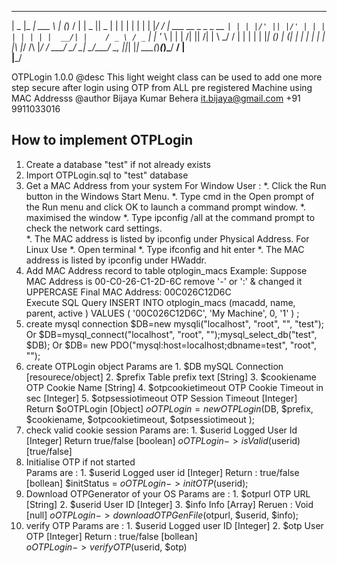  _____ ___________ _                 _         __   _____  _____ 
|  _  |_   _| ___ \ |               (_)       /  | |  _  ||  _  |
| | | | | | | |_/ / |     ___   __ _ _ _ __   `| | | |/' || |/' |
| | | | | | |  __/| |    / _ \ / _` | | '_ \   | | |  /| ||  /| |
\ \_/ / | | | |   | |___| (_) | (_| | | | | | _| |_\ |_/ /\ |_/ /
 \___/  \_/ \_|   \_____/\___/ \__, |_|_| |_| \___(_)___(_)\___/ 
                                __/ |                            
                               |___/        


OTPLogin 1.0.0
@desc  This light weight class can be used to add one more step secure after login using OTP from ALL pre registered Machine using MAC Addresss
@author Bijaya Kumar Behera <it.bijaya@gmail.com> +91 9911033016

How to implement OTPLogin 
---------------------------------------------------
1. Create a database "test" if not already exists
2. Import OTPLogin.sql to "test" database
3. Get a MAC Address from your system
	For Window User :
		*. Click the Run button in the Windows Start Menu.
		*. Type cmd in the Open prompt of the Run menu and click OK to launch a command prompt window.
		*. maximised the window
		*. Type ipconfig /all at the command prompt to check the network card settings.  
		*. The MAC address is listed by ipconfig under Physical Address. 
	For Linux Use
		*. Open terminal
		*. Type ifconfig and hit enter
		*. The MAC address is listed by ipconfig under HWaddr.
4. Add MAC Address record to table otplogin_macs
   Example: Suppose MAC Address is 00-C0-26-C1-2D-6C
   remove '-' or ':' & changed it UPPERCASE 
   Final MAC Address: 00C026C12D6C	
   Execute SQL Query
   INSERT INTO otplogin_macs (macadd, name, parent, active ) VALUES ( '00C026C12D6C', 'My Machine', 0, '1' ) ;
3. create mysql connection 
	$DB=new mysqli("localhost", "root", "", "test");
Or
	$DB=mysql_connect("localhost", "root", "");mysql_select_db("test", $DB);
Or 
	$DB= new PDO("mysql:host=localhost;dbname=test", "root", "");
4. create OTPLogin object
	Params are
		1. $DB  mySQL Connection   		   [resourece/object]
		2. $prefix  Table prefix  text     [String]
		3. $cookiename  OTP Cookie Name    [String]
		4. $otpcookietimeout OTP Cookie Timeout in sec  [Integer]
		5. $otpsessiotimeout OTP Session Timeout 	   [Integer]
	Return 
		$oOTPLogin   [Object]
	$oOTPLogin=new OTPLogin($DB, $prefix, $cookiename, $otpcookietimeout, $otpsessiotimeout );
5.  check valid cookie session
	Params are:
		1. $userid Logged User Id [Integer]
	Return
		true/false  [boolean]
	$oOTPLogin->isValid($userid)  [true/false]
6.  Initialise OTP if not started  
	Params are :
		1. $userid Logged user id  [Integer]
	Return :
		true/false  [bollean]
	$initStatus = $oOTPLogin->initOTP($userid);
7. Download OTPGenerator of your OS
	Params are :
		1. $otpurl OTP URL   [String]
		2. $userid User ID   [Integer]
		3. $info   Info      [Array]
	Reruen :
		Void				 [null]
	$oOTPLogin->downloadOTPGenFile($otpurl, $userid, $info); 
8. verify OTP
	Params are :
		1. $userid Logged user ID [Integer]
		2. $otp    User OTP       [Integer]
	Return :
		true/false 				  [bollean]		
	$oOTPLogin->verifyOTP($userid, $otp)